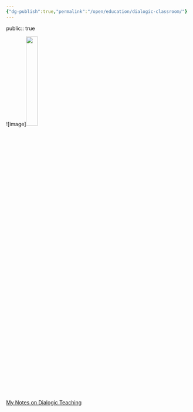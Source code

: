 ```yaml
---
{"dg-publish":true,"permalink":"/open/education/dialogic-classroom/"}
---
```


public:: true

![image]<img src="http://garyhollingsbee.com/blog/wp-content/uploads/2021/05/dialogicteaching.png" width=25%>

[My Notes on Dialogic Teaching](http://garyhollingsbee.com/blog/dialogic-teaching/)